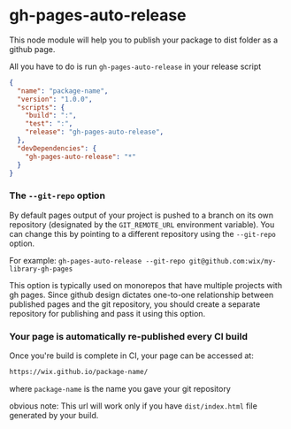 # gh-pages-auto-release

This node module will help you to publish your package to dist folder as a github page.

All you have to do is run `gh-pages-auto-release` in your release script

```json
{
  "name": "package-name",
  "version": "1.0.0",
  "scripts": {
    "build": ":", 
    "test": ":",
    "release": "gh-pages-auto-release",
  },
  "devDependencies": {
    "gh-pages-auto-release": "*"
  }
}
```

### The `--git-repo` option

By default pages output of your project is pushed to a branch on its own repository (designated by the `GIT_REMOTE_URL` environment variable). You can change this by pointing to a different repository using the `--git-repo` option.
 
For example: `gh-pages-auto-release --git-repo git@github.com:wix/my-library-gh-pages`

This option is typically used on monorepos that have multiple projects with gh pages. Since github design dictates one-to-one relationship between published pages and the git repository, you should create a separate repository for publishing and pass it using this option.

### Your page is automatically re-published every CI build

Once you're build is complete in CI, your page can be accessed at:
```sh
https://wix.github.io/package-name/
```
where `package-name` is the name you gave your git repository

obvious note: This url will work only if you have `dist/index.html` file generated by your build.
